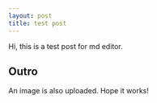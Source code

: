 ```yaml
---
layout: post
title: test post
---
```


Hi, this is a test post for md editor.

## Outro

An image is also uploaded. Hope it works!